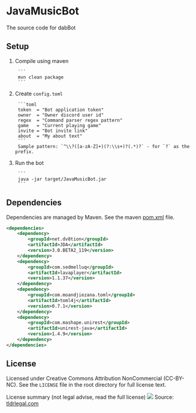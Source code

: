 # JavaMusicBot
The source code for dabBot

## Setup
1. Compile using maven

        ```
        mvn clean package
        ```
2. Create `config.toml`

        ```toml
        token  = "Bot application token"
        owner  = "Owner discord user id"
        regex  = "Command parser regex pattern"
        game   = "Current playing game"
        invite = "Bot invite link"
        about  = "My about text"
        ```
        Sample pattern: `^\\?([a-zA-Z]+)(?:\\s+)?(.*)?` - for `?` as the prefix.
3. Run the bot

        ```
        java -jar target/JavaMusicBot.jar
        ```

## Dependencies
Dependencies are managed by Maven. See the maven [pom.xml](https://github.com/sponges/JavaMusicBot/blob/master/pom.xml) file.
```xml
<dependencies>
    <dependency>
        <groupId>net.dv8tion</groupId>
        <artifactId>JDA</artifactId>
        <version>3.0.BETA2_119</version>
    </dependency>
    <dependency>
        <groupId>com.sedmelluq</groupId>
        <artifactId>lavaplayer</artifactId>
        <version>1.1.37</version>
    </dependency>
    <dependency>
        <groupId>com.moandjiezana.toml</groupId>
        <artifactId>toml4j</artifactId>
        <version>0.7.1</version>
    </dependency>
    <dependency>
        <groupId>com.mashape.unirest</groupId>
        <artifactId>unirest-java</artifactId>
        <version>1.4.9</version>
    </dependency>
</dependencies>
```

## License
Licensed under Creative Commons Attribution NonCommercial (CC-BY-NC). See the `LICENSE` file in the root directory for 
full license text.

License summary (not legal advise, read the full license)
![](https://im.not.ovh/FfaTma29YrybOca.png)
Source: [tldrlegal.com](https://tldrlegal.com/license/creative-commons-attribution-noncommercial-(cc-nc)#summary)